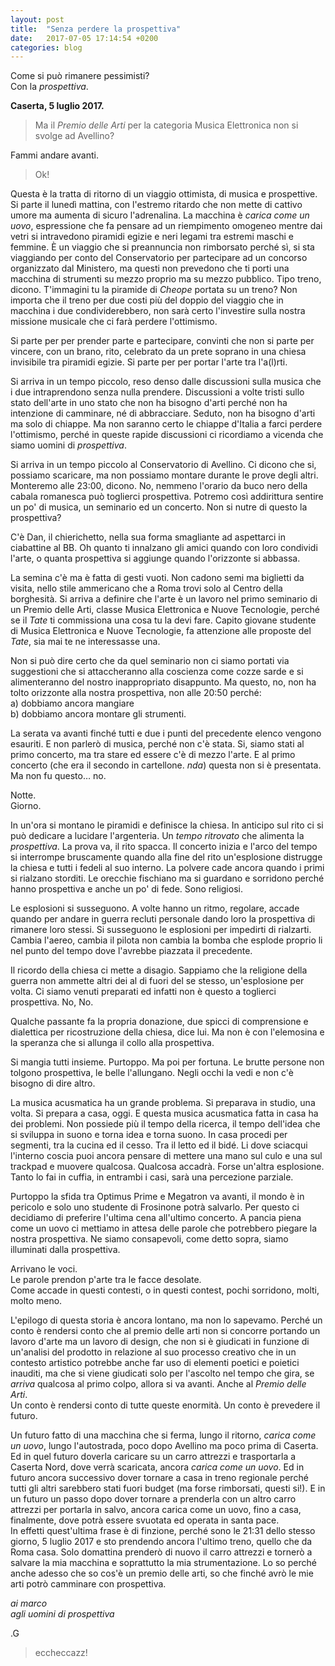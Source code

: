 ```yaml
---
layout: post
title:  "Senza perdere la prospettiva"
date:   2017-07-05 17:14:54 +0200
categories: blog
---
```


Come si può rimanere pessimisti?    
Con la *prospettiva*.

**Caserta, 5 luglio 2017.**

> Ma il *Premio delle Arti* per la categoria Musica Elettronica non si svolge ad Avellino?

Fammi andare avanti.

> Ok!

Questa  è la tratta di ritorno di un viaggio ottimista, di musica e prospettive.    
Si parte il lunedì mattina, con l'estremo ritardo che non mette di cattivo umore
ma aumenta di sicuro l'adrenalina. La macchina è *carica come un uovo*, espressione che fa
pensare ad un riempimento omogeneo mentre dai vetri si intravedono piramidi egizie
e neri legami tra estremi maschi e femmine. È un viaggio che si preannuncia non
rimborsato perché sì, si sta viaggiando per conto del Conservatorio per partecipare
ad un concorso organizzato dal Ministero, ma questi non prevedono che ti porti una
macchina di strumenti su mezzo proprio ma su mezzo pubblico. Tipo treno, dicono.
T'immagini tu la piramide di *Cheope* portata su un treno? Non importa che il treno
per due costi più del doppio del viaggio che in macchina i due condividerebbero,
non sarà certo l'investire sulla nostra missione musicale che ci farà perdere
l'ottimismo.

Si parte per per prender parte e partecipare, convinti che non si parte per vincere,
con un brano, rito, celebrato da un prete soprano in una chiesa invisibile tra
piramidi egizie. Si parte per per portar l'arte tra l'a(l)rti.

Si arriva in un tempo piccolo, reso denso dalle discussioni sulla musica che i due
intraprendono senza nulla prendere. Discussioni a volte tristi sullo stato
dell'arte in uno stato che non ha bisogno d'arti perché non ha intenzione di camminare,
né di abbracciare. Seduto, non ha bisogno d'arti ma solo di chiappe. Ma non saranno
certo le chiappe d'Italia a farci perdere l'ottimismo, perché in queste rapide
discussioni ci ricordiamo a vicenda che siamo uomini di *prospettiva*.

Si arriva in un tempo piccolo al Conservatorio di Avellino. Ci dicono che si, possiamo
scaricare, ma non possiamo montare durante le prove degli altri. Monteremo alle 23:00, dicono.
No, nemmeno l'orario da buco nero della cabala romanesca può toglierci prospettiva.
Potremo così addirittura sentire un po' di musica, un seminario ed un concerto.
Non si nutre di questo la prospettiva?

C'è Dan, il chierichetto, nella sua forma smagliante ad aspettarci in ciabattine al BB.
Oh quanto ti innalzano gli amici quando con loro condividi l'arte, o quanta prospettiva
si aggiunge quando l'orizzonte si abbassa.

La semina c'è ma è fatta di gesti vuoti. Non cadono semi ma biglietti da visita,
nello stile ammericano che a Roma trovi solo al Centro della borghesità. Si arriva
a definire che l'arte è un lavoro nel primo seminario di un Premio delle Arti, classe
Musica Elettronica e Nuove Tecnologie, perché se il *Tate* ti commissiona una cosa tu la
devi fare. Capito giovane studente di Musica Elettronica e Nuove Tecnologie, fa attenzione
alle proposte del *Tate*, sia mai te ne interessasse una.  

Non si può dire certo che da quel seminario non ci siamo portati via suggestioni
che si attaccheranno alla coscienza come cozze sarde e si alimenteranno del nostro
inappropriato disappunto. Ma questo, no, non ha tolto orizzonte alla nostra prospettiva,
non alle 20:50 perché:    
  a) dobbiamo ancora mangiare    
  b) dobbiamo ancora montare gli strumenti.    

La serata va avanti finché tutti e due i punti del precedente elenco vengono
esauriti. E non parlerò di musica, perché non c'è stata. Si, siamo stati al primo
concerto, ma tra stare ed essere c'è di mezzo l'arte. E al primo concerto (che era il
secondo in cartellone. *nda*) questa non si è presentata. Ma non fu questo… no.

Notte.    
Giorno.

In un'ora si montano le piramidi e definisce la chiesa. In anticipo sul rito ci si
può dedicare a lucidare l'argenteria. Un *tempo ritrovato* che alimenta la *prospettiva*.
La prova va, il rito spacca. Il concerto inizia e l'arco del tempo si interrompe
bruscamente quando alla fine del rito un'esplosione distrugge la chiesa e tutti
i fedeli al suo interno. La polvere cade ancora quando i primi si rialzano storditi.
Le orecchie fischiano ma si guardano e sorridono perché hanno prospettiva e
anche un po' di fede. Sono religiosi.

Le esplosioni si susseguono. A volte hanno un ritmo, regolare, accade quando per
andare in guerra recluti personale dando loro la prospettiva di rimanere loro stessi.
Si susseguono le esplosioni per impedirti di rialzarti. Cambia l'aereo, cambia il pilota
non cambia la bomba che esplode proprio li nel punto del tempo dove l'avrebbe
piazzata il precedente.

Il ricordo della chiesa ci mette a disagio. Sappiamo che la religione della guerra non
ammette altri dei al di fuori del se stesso, un'esplosione per volta.
Ci siamo venuti preparati ed infatti non è questo a toglierci prospettiva. No, No.

Qualche passante fa la propria donazione, due spicci di comprensione e dialettica
per ricostruzione della chiesa, dice lui. Ma non è con l'elemosina e la speranza
che si allunga il collo alla prospettiva.

Si mangia tutti insieme. Purtoppo. Ma poi per fortuna. Le brutte persone non
tolgono prospettiva, le belle l'allungano. Negli occhi la vedi e non c'è bisogno
di dire altro.

La musica acusmatica ha un grande problema. Si preparava in studio, una volta.
Si prepara a casa, oggi. E questa musica acusmatica fatta in casa ha dei problemi.
Non possiede più il tempo della ricerca, il tempo dell'idea che si sviluppa in suono
e torna idea e torna suono. In casa procedi per segmenti, tra la cucina ed il cesso.
Tra il letto ed il bidé. Li dove sciacqui l'interno coscia puoi ancora pensare di
mettere una mano sul culo e una sul trackpad e muovere qualcosa. Qualcosa accadrà.
Forse un'altra esplosione. Tanto lo fai in cuffia, in entrambi i casi, sarà una
percezione parziale.

Purtoppo la sfida tra Optimus Prime e Megatron va avanti, il mondo è in pericolo e
solo uno studente di Frosinone potrà salvarlo. Per questo ci decidiamo di preferire
l'ultima cena all'ultimo concerto. A pancia piena come un uovo ci mettiamo in attesa
delle parole che potrebbero piegare la nostra prospettiva. Ne siamo consapevoli,
come detto sopra, siamo illuminati dalla prospettiva.

Arrivano le voci.    
Le parole prendon p'arte tra le facce desolate.    
Come accade in questi contesti, o in questi contest, pochi sorridono, molti, molto meno.

L'epilogo di questa storia è ancora lontano, ma non lo sapevamo. Perché un conto è
rendersi conto che al premio delle arti non si concorre portando un lavoro d'arte
ma un lavoro di design, che non si è giudicati in funzione di un'analisi del prodotto
in relazione al suo processo creativo che in un contesto artistico potrebbe anche
far uso di elementi poetici e poietici inauditi, ma che si viene giudicati solo
per l'ascolto nel tempo che gira, se *arriva* qualcosa al primo colpo, allora si
va avanti. Anche al *Premio delle Arti*.    
Un conto è rendersi conto di tutte queste enormità. Un conto è prevedere il futuro.

Un futuro fatto di una macchina che si ferma, lungo il ritorno, *carica come un uovo*,
lungo l'autostrada, poco dopo Avellino ma poco prima di Caserta.
Ed in quel futuro doverla caricare su un carro attrezzi e trasportarla a Caserta Nord,
dove verrà scaricata, ancora *carica come un uovo*. Ed in futuro ancora successivo
dover tornare a casa in treno regionale perché tutti gli altri sarebbero stati
fuori budget (ma forse rimborsati, questi si!). E in un futuro un passo dopo dover
tornare a prenderla con un altro carro attrezzi per portarla in salvo, ancora
carica come un uovo, fino a casa, finalmente, dove potrà essere svuotata ed operata
in santa pace.    
In effetti quest'ultima frase è di finzione, perché sono le 21:31
dello stesso giorno, 5 luglio 2017 e sto prendendo ancora l'ultimo treno, quello
che da Roma casa. Solo domattina prenderò di nuovo il carro attrezzi e tornerò a
salvare la mia macchina e soprattutto la mia strumentazione. Lo so perché anche
adesso che so cos'è un premio delle arti, so che finché avrò le mie arti potrò
camminare con prospettiva.

*ai marco*    
*agli uomini di prospettiva*

.G

> eccheccazz!
